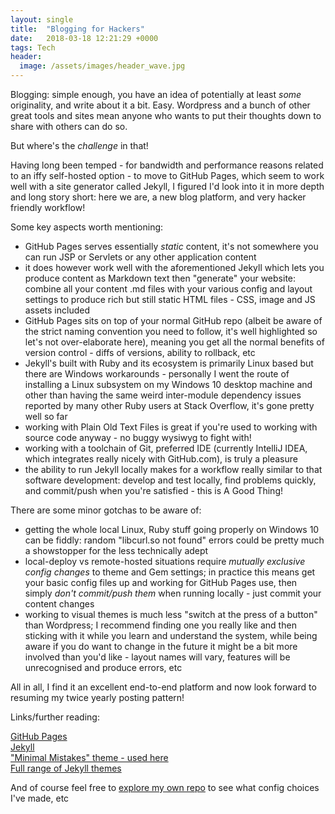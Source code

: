 ```yaml
---
layout: single
title:  "Blogging for Hackers"
date:   2018-03-18 12:21:29 +0000
tags: Tech
header:
  image: /assets/images/header_wave.jpg
---
```

Blogging: simple enough, you have an idea of potentially at least _some_ originality, and write about it a bit. Easy. Wordpress and a bunch of other great tools and sites mean anyone who wants to put their thoughts down to share with others can do so.

But where's the *challenge* in that!

Having long been temped - for bandwidth and performance reasons related to an iffy self-hosted option - to move to GitHub Pages, which seem to work well with a site generator called Jekyll, I figured I'd look into it in more depth and long story short: here we are, a new blog platform, and very hacker friendly workflow!

Some key aspects worth mentioning:
- GitHub Pages serves essentially *static* content, it's not somewhere you can run JSP or Servlets or any other application content
- it does however work well with the aforementioned Jekyll which lets you produce content as Markdown text then "generate" your website: combine all your content .md files with your various config and layout settings to produce rich but still static HTML files - CSS, image and JS assets included
- GitHub Pages sits on top of your normal GitHub repo (albeit be aware of the strict naming convention you need to follow, it's well highlighted so let's not over-elaborate here), meaning you get all the normal benefits of version control - diffs of versions, ability to rollback, etc
- Jekyll's built with Ruby and its ecosystem is primarily Linux based but there are Windows workarounds - personally I went the route of installing a Linux subsystem on my Windows 10 desktop machine and other than having the same weird inter-module dependency issues reported by many other Ruby users at Stack Overflow, it's gone pretty well so far
- working with Plain Old Text Files is great if you're used to working with source code anyway - no buggy wysiwyg to fight with!
- working with a toolchain of Git, preferred IDE (currently IntelliJ IDEA, which integrates really nicely with GitHub.com), is truly a pleasure
- the ability to run Jekyll locally makes for a workflow really similar to that software development: develop and test locally, find problems quickly, and commit/push when you're satisfied - this is A Good Thing!   

There are some minor gotchas to be aware of:
- getting the whole local Linux, Ruby stuff going properly on Windows 10 can be fiddly: random "libcurl.so not found" errors could be pretty much a showstopper for the less technically adept 
- local-deploy vs remote-hosted situations require _mutually exclusive config changes_ to theme and Gem settings; in practice this means get your basic config files up and working for GitHub Pages use, then simply _don't commit/push them_ when running locally - just commit your content changes 
- working to visual themes is much less "switch at the press of a button" than Wordpress; I recommend finding one you really like and then sticking with it while you learn and understand the system, while being aware if you do want to change in the future it might be a bit more involved than you'd like - layout names will vary, features will be unrecognised and produce errors, etc

All in all, I find it an excellent end-to-end platform and now look forward to resuming my twice yearly posting pattern!

Links/further reading:

[GitHub Pages](https://pages.github.com/)  
[Jekyll](https://jekyllrb.com/docs/github-pages/)  
["Minimal Mistakes" theme - used here](https://mmistakes.github.io/minimal-mistakes/)  
[Full range of Jekyll themes](http://jekyllthemes.org/)  

And of course feel free to [explore my own repo](https://github.com/mcconnellsoftware/mcconnellsoftware.github.io) to see what config choices I've made, etc
